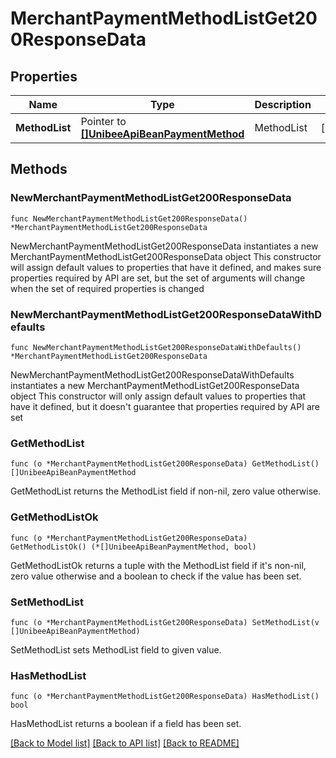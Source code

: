 # MerchantPaymentMethodListGet200ResponseData

## Properties

Name | Type | Description | Notes
------------ | ------------- | ------------- | -------------
**MethodList** | Pointer to [**[]UnibeeApiBeanPaymentMethod**](UnibeeApiBeanPaymentMethod.md) | MethodList | [optional] 

## Methods

### NewMerchantPaymentMethodListGet200ResponseData

`func NewMerchantPaymentMethodListGet200ResponseData() *MerchantPaymentMethodListGet200ResponseData`

NewMerchantPaymentMethodListGet200ResponseData instantiates a new MerchantPaymentMethodListGet200ResponseData object
This constructor will assign default values to properties that have it defined,
and makes sure properties required by API are set, but the set of arguments
will change when the set of required properties is changed

### NewMerchantPaymentMethodListGet200ResponseDataWithDefaults

`func NewMerchantPaymentMethodListGet200ResponseDataWithDefaults() *MerchantPaymentMethodListGet200ResponseData`

NewMerchantPaymentMethodListGet200ResponseDataWithDefaults instantiates a new MerchantPaymentMethodListGet200ResponseData object
This constructor will only assign default values to properties that have it defined,
but it doesn't guarantee that properties required by API are set

### GetMethodList

`func (o *MerchantPaymentMethodListGet200ResponseData) GetMethodList() []UnibeeApiBeanPaymentMethod`

GetMethodList returns the MethodList field if non-nil, zero value otherwise.

### GetMethodListOk

`func (o *MerchantPaymentMethodListGet200ResponseData) GetMethodListOk() (*[]UnibeeApiBeanPaymentMethod, bool)`

GetMethodListOk returns a tuple with the MethodList field if it's non-nil, zero value otherwise
and a boolean to check if the value has been set.

### SetMethodList

`func (o *MerchantPaymentMethodListGet200ResponseData) SetMethodList(v []UnibeeApiBeanPaymentMethod)`

SetMethodList sets MethodList field to given value.

### HasMethodList

`func (o *MerchantPaymentMethodListGet200ResponseData) HasMethodList() bool`

HasMethodList returns a boolean if a field has been set.


[[Back to Model list]](../README.md#documentation-for-models) [[Back to API list]](../README.md#documentation-for-api-endpoints) [[Back to README]](../README.md)


